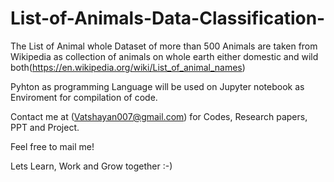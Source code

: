 # List-of-Animals-Data-Classification-
The List of Animal whole Dataset of more than 500 Animals are taken from Wikipedia as collection of animals on whole earth either domestic and wild both(https://en.wikipedia.org/wiki/List_of_animal_names)

Pyhton as programming Language will be used on Jupyter notebook as Enviroment for compilation of code.


Contact me at (Vatshayan007@gmail.com) for Codes, Research papers, PPT and Project.

Feel free to mail me!

Lets Learn, Work and Grow together :-)


